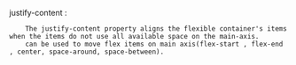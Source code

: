 justify-content : 

        The justify-content property aligns the flexible container's items when the items do not use all available space on the main-axis.
        can be used to move flex items on main axis(flex-start , flex-end , center, space-around, space-between).


